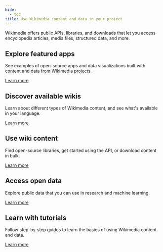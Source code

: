 ```yaml
---
hide:
  - toc
title: Use Wikimedia content and data in your project
---
```


Wikimedia offers public APIs, libraries, and downloads that let you access encyclopedia articles, media files, structured data, and more.

## Explore featured apps

See examples of open-source apps and data visualizations built with content and data from Wikimedia projects.

[Learn more](featured-apps.md)

## Discover available wikis

Learn about different types of Wikimedia content, and see what's available in your language.

[Learn more](overview.md)

## Use wiki content

Find open-source libraries, get started using the API, or download content in bulk.

[Learn more](content.md)

## Access open data

Explore public data that you can use in research and machine learning.

[Learn more](data.md)

## Learn with tutorials

Follow step-by-step guides to learn the basics of using Wikimedia content and data.

[Learn more](tutorials.md)
